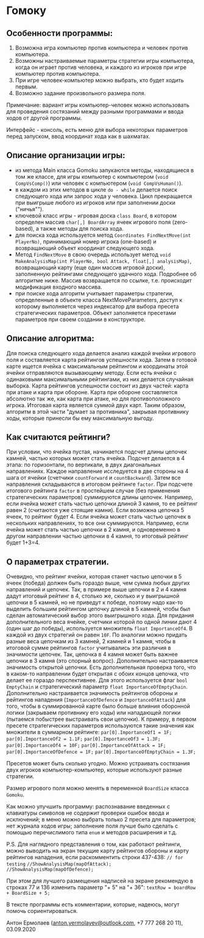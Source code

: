 # Гомоку

## Особенности программы:
1. Возможна игра компьютер против компьютера и человек против компьютера. 
1. Возможны настраиваемые параметры стратегии игры компьютера, когда он играет против человека, и каждого из игроков при игре компьютер против компьютера.
1. При игре человек-компьютер можно выбрать, кто будет ходить первым.
1. Возможно задание произвольного размера поля.

Примечание: вариант игры компьютер-человек можно использовать для проведения состязаний между разными программами и ввода ходов от другой программы.

Интерфейс - консоль, есть меню для выбора некоторых параметров перед запуском, ввод координат хода как в шахматах.

## Описание организации игры:
- из метода Main класса Gomoku запукаются методы, находящиеся в том же классе, для игры компьютер с компьютером (`void CompVsComp()`) или человек с компьютером (`void CompVsHuman()`).
- в каждом из этих методов в цикле `do - while` делается поиск следующего хода или запрос хода у человека. Цикл прекращается при выигрыше любого из игроков или при заполнении доски ("ничья"").
- ключевой класс игры - игровая доска `class Board`, в котором определен массив `char[,] BoardArray` ячеек игрового поля (zero-based), а также методы для поиска хода.
- для поиска хода используется метод `Coordinates FindNextMove(int PlayerNo)`, принимающий номер игрока (one-based) и возвращающий объект координат следующего хода.
- Метод `FindNextMove` в свою очередь использует метод `void MakeAnalysisMap(int PlayerNo, bool Attack, float[,] analysisMap)`, возвращающий карту (еще один массив игровой доски), заполненную рейтингами следующего удачного хода. Подробнее об алгоритме ниже. Массив возвращается по ссылке, т.е. происходит модификация входного массива.
- при поиске хода алгоритм учитывает параметры стратегии, определенные в объекте класса NextMoveParameters, доступ к которому выполняется через индексатор для выбора пресета стратегических параметров. Объект заполняется пресетами параметров при своем создании в конструкторе.

## Описание алгоритма:
Для поиска следующего хода делается анализ каждой ячейки игрового поля и составляется карта рейтингов успешности хода. Затем в готовой карте ищется ячейка с максимальным рейтингом и координаты этой ячейки отправляются вызывающему методу. Если есть ячейки с одинаковыми максимальными рейтингами, из них делается случайная выборка.
Карта рейтингов успешности состоит из двух частей: карта при атаке и карта при обороне. Карта при обороне составляется абсолютно так же, как карта при атаке, но для противоположного игрока. Итоговая карта является суммой двух карт. Таким образом, алгоритм в этой части "думает за противника", закрывая противнику ходы, которые принесли бы ему максимальную выгоду.

## Как считаются рейтинги?
При условии, что ячейка пустая, начинается подсчет длины цепочек камней, частью которых может стать ячейка. Подсчет делается в 4 этапа: по горизонтали, по вертикали, в двух диагональных направлениях. Каждое направление исследуется в две стороны на 4 шага от ячейки (счетчики `countForward` и `countBackward`). Затем все направления складываются в итоговом рейтинге `factor`.
При подсчете итогового рейтинга `factor` в простейшем случае (без применения стратегических параметров) суммируются длины цепочек. Например, если ячейка может стать частью цепочки длиной 3 камня, то ее рейтинг равен 2 (считаются уже стоящие камни). Если возможна цепочка 5 ячеек, то рейтинг будет 4. Если ячейка может стать частью цепочек в нескольких направлениях, то все они суммируются. Например, если ячейка может стать частью цепочки в 2 камня, и одновременно в другом направлении частью цепочки в 4 камня, то итоговый рейтинг будет 1+3=4.

## О параметрах стратегии.
Очевидно, что рейтинг ячейки, которая станет частью цепочки в 5 ячеек (победа) должен быть гораздо выше, чем сумма любых других направлений и цепочек. Так, в примере выше цепочки в 2 и 4 камня дадут итоговый рейтинг в 4, столько же, сколько и у выигрышной цепочки в 5 камней, но не приведут к победе, поэтому надо как-то выделить большим рейтингом цепочку длиной в 5 камней, чтобы был сделан автоматический выбор этого выигрышного хода. Для придания дополнительного веса ячейке, счетчики которой по одной линии дают 4 (один шаг до победы), используется множитель `float ImportanceOf4`. В каждой из двух стратегий он равен `10F`. 
По аналогии можно придать разные веса цепочкам из 3 камней, 2 камней и 1 камня, чтобы в итоговой сумме рейтингов `factor` учитывались эти различия в значимости цепочек. Так, цепочка в 4 камня может быть важнее цепочки в 3 камня (это спорный вопрос).
Дополнительно настраивается значимость открытой цепочки. Есть дополнительная проверка того, что в каком-то направлении будет открытая с обоих концов цепочка, что делает ее гораздо перспективнее. Для этого используется флаг `bool EmptyChain` и стратегический параметр `float ImportanceOfEmptyChain`.
Дополнительно настраивается значимость рейтингов обороны и рейтингов нападения (`ImportanceOfDefence` и `ImportanceOfAttack`) для того, чтобы в суммированной карте было больше влияния оборонной логики (закрываем противнику его ходы) или нападающей логики (пытаемся побыстрее выстраивать свои цепочки).
К примеру, в первом пресете стратегических параметров используются такие значения как множители в суммарном рейтинге:
`par[0].ImportanceOf1 = 1F;`
`par[0].ImportanceOf2 = 1.1F;`
`par[0].ImportanceOf3 = 1.3F;`
`par[0].ImportanceOf4 = 10F;`
`par[0].ImportanceOfAttack = 1F;`
`par[0].ImportanceOfDefence = 1F;`
`par[0].ImportanceOfEmptyChain = 1.3F;`

Пресетов может быть сколько угодно. Можно устраивать состязания двух игроков компьютер-компьютер, которые используют разные стратегии.

Размер игрового поля можно менять в переменной `BoardSize` класса `Gomoku`.

Как можно улучшить программу: распознавание введенных с клавиатуры символов не содержит проверки ошибок ввода и исключений; в меню можно выбрать только 2 пресета для параметров; нет журнала ходов игры; заполнение поля лучше было сделать с помощью перечислимого типа `enum` и методов расширения и т.д.

P.S. Для наглядного представления о том, как работают рейтинги, можно выводить на экран текущие карту рейтингов обороны и карту рейтингов нападения, если раскомментить строки 437-438:
`// for testing`
`//ShowAnalysisMap(mapOfAttack);`
`//ShowAnalysisMap(mapOfDefence);`

При этом для лучшего размещения надписей на экране рекомендую в строках 77 и 136 изменить параметр "+ 5" на "+ 36":
`textRow = boardRow + BoardSize + 5;`

В тексте программы есть комментарии, которые, надеюсь, могут помочь сориентироваться.

Антон Ермолаев (anton.yermolayev@outlook.com, +7 777 268 20 11), 03.09.2020

